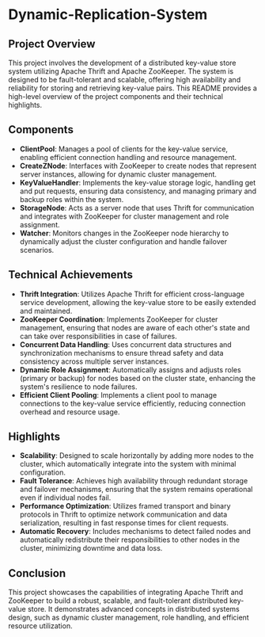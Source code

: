 # Dynamic-Replication-System


## Project Overview

This project involves the development of a distributed key-value store system utilizing Apache Thrift and Apache ZooKeeper. The system is designed to be fault-tolerant and scalable, offering high availability and reliability for storing and retrieving key-value pairs. This README provides a high-level overview of the project components and their technical highlights.

## Components

- **ClientPool**: Manages a pool of clients for the key-value service, enabling efficient connection handling and resource management.
- **CreateZNode**: Interfaces with ZooKeeper to create nodes that represent server instances, allowing for dynamic cluster management.
- **KeyValueHandler**: Implements the key-value storage logic, handling get and put requests, ensuring data consistency, and managing primary and backup roles within the system.
- **StorageNode**: Acts as a server node that uses Thrift for communication and integrates with ZooKeeper for cluster management and role assignment.
- **Watcher**: Monitors changes in the ZooKeeper node hierarchy to dynamically adjust the cluster configuration and handle failover scenarios.

## Technical Achievements

- **Thrift Integration**: Utilizes Apache Thrift for efficient cross-language service development, allowing the key-value store to be easily extended and maintained.
- **ZooKeeper Coordination**: Implements ZooKeeper for cluster management, ensuring that nodes are aware of each other's state and can take over responsibilities in case of failures.
- **Concurrent Data Handling**: Uses concurrent data structures and synchronization mechanisms to ensure thread safety and data consistency across multiple server instances.
- **Dynamic Role Assignment**: Automatically assigns and adjusts roles (primary or backup) for nodes based on the cluster state, enhancing the system's resilience to node failures.
- **Efficient Client Pooling**: Implements a client pool to manage connections to the key-value service efficiently, reducing connection overhead and resource usage.

## Highlights

- **Scalability**: Designed to scale horizontally by adding more nodes to the cluster, which automatically integrate into the system with minimal configuration.
- **Fault Tolerance**: Achieves high availability through redundant storage and failover mechanisms, ensuring that the system remains operational even if individual nodes fail.
- **Performance Optimization**: Utilizes framed transport and binary protocols in Thrift to optimize network communication and data serialization, resulting in fast response times for client requests.
- **Automatic Recovery**: Includes mechanisms to detect failed nodes and automatically redistribute their responsibilities to other nodes in the cluster, minimizing downtime and data loss.

## Conclusion

This project showcases the capabilities of integrating Apache Thrift and ZooKeeper to build a robust, scalable, and fault-tolerant distributed key-value store. It demonstrates advanced concepts in distributed systems design, such as dynamic cluster management, role handling, and efficient resource utilization.
